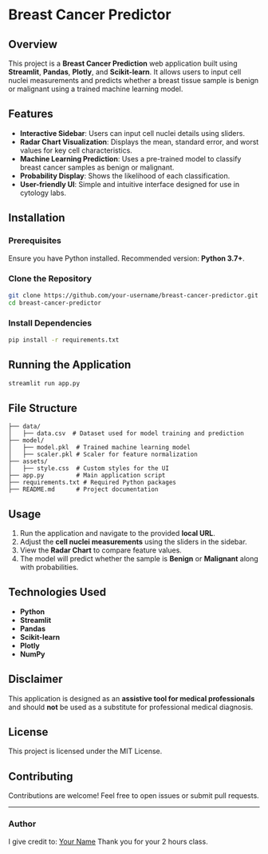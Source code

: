 # Breast Cancer Predictor

## Overview

This project is a **Breast Cancer Prediction** web application built using **Streamlit**, **Pandas**, **Plotly**, and **Scikit-learn**. It allows users to input cell nuclei measurements and predicts whether a breast tissue sample is benign or malignant using a trained machine learning model.

## Features

- **Interactive Sidebar**: Users can input cell nuclei details using sliders.
- **Radar Chart Visualization**: Displays the mean, standard error, and worst values for key cell characteristics.
- **Machine Learning Prediction**: Uses a pre-trained model to classify breast cancer samples as benign or malignant.
- **Probability Display**: Shows the likelihood of each classification.
- **User-friendly UI**: Simple and intuitive interface designed for use in cytology labs.

## Installation

### Prerequisites

Ensure you have Python installed. Recommended version: **Python 3.7+**.

### Clone the Repository

```bash
git clone https://github.com/your-username/breast-cancer-predictor.git
cd breast-cancer-predictor
```

### Install Dependencies

```bash
pip install -r requirements.txt
```

## Running the Application

```bash
streamlit run app.py
```

## File Structure

```
├── data/
│   ├── data.csv  # Dataset used for model training and prediction
├── model/
│   ├── model.pkl  # Trained machine learning model
│   ├── scaler.pkl # Scaler for feature normalization
├── assets/
│   ├── style.css  # Custom styles for the UI
├── app.py         # Main application script
├── requirements.txt # Required Python packages
├── README.md      # Project documentation
```

## Usage

1. Run the application and navigate to the provided **local URL**.
2. Adjust the **cell nuclei measurements** using the sliders in the sidebar.
3. View the **Radar Chart** to compare feature values.
4. The model will predict whether the sample is **Benign** or **Malignant** along with probabilities.

## Technologies Used

- **Python**
- **Streamlit**
- **Pandas**
- **Scikit-learn**
- **Plotly**
- **NumPy**

## Disclaimer

This application is designed as an **assistive tool for medical professionals** and should **not** be used as a substitute for professional medical diagnosis.

## License

This project is licensed under the MIT License.

## Contributing

Contributions are welcome! Feel free to open issues or submit pull requests.

---

### Author
I give credit to:
[Your Name](https://github.com/alejandro-ao)
Thank you for your 2 hours class.

